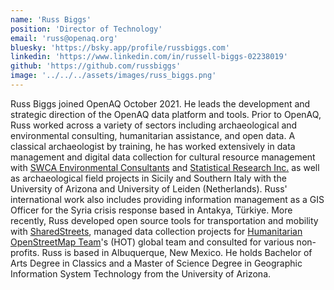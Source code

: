 ```yaml
---
name: 'Russ Biggs'
position: 'Director of Technology'
email: 'russ@openaq.org'
bluesky: 'https://bsky.app/profile/russbiggs.com'
linkedin: 'https://www.linkedin.com/in/russell-biggs-02238019'
github: 'https://github.com/russbiggs'
image: '../../../assets/images/russ_biggs.png'
---
```


Russ Biggs joined OpenAQ October 2021. He leads the development and strategic
direction of the OpenAQ data platform and tools. Prior to OpenAQ, Russ worked
across a variety of sectors including archaeological and environmental
consulting, humanitarian assistance, and open data. A classical archaeologist by
training, he has worked extensively in data management and digital data
collection for cultural resource management with
[SWCA Environmental Consultants](https://swca.com) and
[Statistical Research Inc.](https://sricrm.com) as well as archaeological field
projects in Sicily and Southern Italy with the University of Arizona and
University of Leiden (Netherlands). Russ' international work also includes
providing information management as a GIS Officer for the Syria crisis response
based in Antakya, Türkiye. More recently, Russ developed open source tools for
transportation and mobility with
[SharedStreets](https://github.com/sharedstreets), managed data collection
projects for [Humanitarian OpenStreetMap Team](https://hotosm.org)'s (HOT)
global team and consulted for various non-profits. Russ is based in Albuquerque,
New Mexico. He holds Bachelor of Arts Degree in Classics and a Master of Science
Degree in Geographic Information System Technology from the University of
Arizona.
